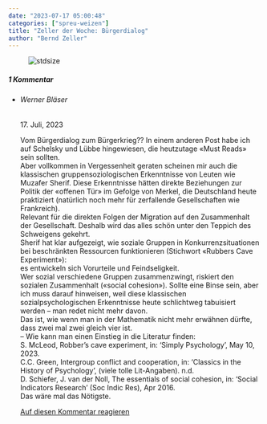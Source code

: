 ```yaml
---
date: "2023-07-17 05:00:48"
categories: ["spreu-weizen"]
title: "Zeller der Woche: Bürgerdialog"
author: "Bernd Zeller"
---
```



<figure>
<img src="https://www.publicomag.com/wp-content/uploads/2023/07/Buergerdialog.jpg" alt=stdsize>
</figure>


<!--more-->
<h5 class="comments-h">
1 Kommentar </h5>
<ul class="commentlist">
<li class="comment even thread-even depth-1 clearfix" id="li-comment-119863">
<h6 class="author">Werner Bläser</h6> <span class="date">17. Juli, 2023</span>



Vom Bürgerdialog zum Bürgerkrieg?? In einem anderen Post habe ich auf Schelsky und Lübbe hingewiesen, die heutzutage «Must Reads» sein sollten.<br>
Aber vollkommen in Vergessenheit geraten scheinen mir auch die klassischen gruppensoziologischen Erkenntnisse von Leuten wie Muzafer Sherif. Diese Erkenntnisse hätten direkte Beziehungen zur Politik der «offenen Tür» im Gefolge von Merkel, die Deutschland heute praktiziert (natürlich noch mehr für zerfallende Gesellschaften wie Frankreich).<br>
Relevant für die direkten Folgen der Migration auf den Zusammenhalt der Gesellschaft. Deshalb wird das alles schön unter den Teppich des Schweigens gekehrt.<br>
Sherif hat klar aufgezeigt, wie soziale Gruppen in Konkurrenzsituationen bei beschränkten Ressourcen funktionieren (Stichwort «Rubbers Cave Experiment»):<br>
es entwickeln sich Vorurteile und Feindseligkeit.<br>
Wer sozial verschiedene Gruppen zusammenzwingt, riskiert den sozialen Zusammenhalt («social cohesion»). Sollte eine Binse sein, aber ich muss darauf hinweisen, weil diese klassischen sozialpsychologischen Erkenntnisse heute schlichtweg tabuisiert werden &#8211; man redet nicht mehr davon.<br>
Das ist, wie wenn man in der Mathematik nicht mehr erwähnen dürfte, dass zwei mal zwei gleich vier ist.<br>
&#8211; Wie kann man einen Einstieg in die Literatur finden:<br>
S. McLeod, Robber&#8217;s cave experiment, in: &#8216;Simply Psychology&#8217;, May 10, 2023.<br>
C.C. Green, Intergroup conflict and cooperation, in: &#8216;Classics in the History of Psychology&#8217;, (viele tolle Lit-Angaben). n.d.<br>
D. Schiefer, J. van der Noll, The essentials of social cohesion, in: &#8216;Social Indicators Research&#8217; (Soc Indic Res), Apr 2016.<br>
Das wäre mal das Nötigste.

<a rel="nofollow" class="comment-reply-link" href="#comment-119863" data-commentid="119863" data-postid="17514" data-belowelement="comment-119863" data-respondelement="respond" data-replyto="Antworte auf Werner Bläser" aria-label="Antworte auf Werner Bläser">Auf diesen Kommentar reagieren</a> 


</li>
</ul>

